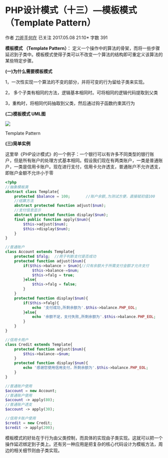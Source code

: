 # PHP设计模式（十三）—模板模式 （Template Pattern）

作者  [刀斧手何在][0] 已关注 2017.05.08 21:10*  字数 391  

**模板模式 （Template Pattern）**： 定义一个操作中的算法的骨架，而将一些步骤延迟到子类中。模板模式使得子类可以不改变一个算法的结构即可重定义该算法的某些特定步骤。

**(一)为什么需要模板模式**

1，一次性实现一个算法的不变的部分，并将可变的行为留给子类来实现。

2， 多个子类有相同的方法，逻辑基本相同时。可将相同的逻辑代码提取到父类

3，重构时，将相同代码抽取到父类，然后通过钩子函数约束其行为

**(二)模板模式 UML图**

![][1]



Template Pattern

**(三)简单实例**

这里举《PHP设计模式》的一个例子：一个银行可以有许多不同类型的银行账户，但是所有账户的处理方式基本相同。假设我们现在有两类账户，一类是普通账户，一类是信用卡账户。现在进行支付，信用卡允许透支，普通账户不允许透支，即账户金额不允许小于零

```php
<?php
//抽象模板类
abstract class Template{
    protected $balance = 100;       //账户余额,为测试方便，直接赋初值100
    //结算方法
    abstract protected function adjust($num);
    //支付信息显示 
    abstract protected function display($num);
    final public function apply($num){
        $this->adjust($num);
        $this->display($num);
    }
}

//普通账户
class Account extends Template{
    protected $falg;  //用于判断支付是否成功
    protected function adjust($num){
        if($this->balance > $num){//只有余额大于所需支付金额才允许支付
            $this->balance-=$num;
            $this->falg = true;
        }else{
            $this->falg = false;
        }
    }
    protected function display($num){
        if($this->falg){
            echo '支付成功,所剩余额为'.$this->balance.PHP_EOL;
        }else{
            echo '余额不足，支付失败,所剩余额为'.$this->balance.PHP_EOL;
        }
    }
}

//信用卡用户
class Credit extends Template{
    protected function adjust($num){
        $this->balance-=$num;
    }
    protected function display($num){
        echo '感谢您使用信用支付，所剩余额为'.$this->balance.PHP_EOL;
    }
}

//普通账户使用
$account = new Account;
//普通账户使用
$account -> apply(80);
//普通账户透支
$account -> apply(30);

//信用卡账户使用
$credit = new Credit;
$credit -> apply(200);
```
模板模式的好处在于行为由父类控制，而具体的实现由子类实现。这就可以把一个操作延迟绑定到子类上。还有另一种应用是把复杂的核心代码设计为模板方法，周边的相关细节则由子类实现。

[0]: http://www.jianshu.com/u/29417b7766fe
[1]: ./img/5261067-b1447c9f169d99f4.png